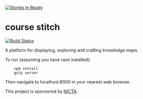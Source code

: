 [![Stories in Ready](https://badge.waffle.io/kennib/coursestitch.png?label=ready&title=Ready)](https://waffle.io/kennib/coursestitch)
# course stitch
[![Build Status](https://travis-ci.org/kennib/coursestitch.svg)](https://travis-ci.org/kennib/coursestitch)

A platform for displaying, exploring and crafting knowledge maps.

To run (assuming you have npm installed):
```shell
    npm install
    gulp server
```

Then navigate to localhost:8000 in your nearest web browser.

This project is sponsored by [NICTA](http://nicta.com.au/).
